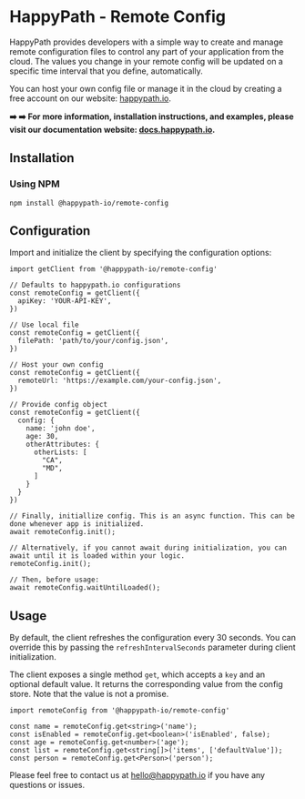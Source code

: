 # HappyPath - Remote Config

HappyPath provides developers with a simple way to create and manage remote configuration files to control any part of your application from the cloud. The values you change in your remote config will be updated on a specific time interval that you define, automatically.

You can host your own config file or manage it in the cloud by creating a free account on our website: [happypath.io](https://www.happypath.io/).

__➡️ ➡️ For more information, installation instructions, and examples, please visit our documentation website: [docs.happypath.io](https://docs.happypath.io/).__

## Installation

### Using NPM

`npm install @happypath-io/remote-config`

## Configuration

Import and initialize the client by specifying the configuration options:

```
import getClient from '@happypath-io/remote-config'

// Defaults to happypath.io configurations
const remoteConfig = getClient({
  apiKey: 'YOUR-API-KEY',
})

// Use local file
const remoteConfig = getClient({
  filePath: 'path/to/your/config.json',
})

// Host your own config
const remoteConfig = getClient({
  remoteUrl: 'https://example.com/your-config.json',
})

// Provide config object
const remoteConfig = getClient({
  config: {
    name: 'john doe',
    age: 30,
    otherAttributes: {
      otherLists: [
        "CA",
        "MD",
      ]
    }
  }
})

// Finally, initiallize config. This is an async function. This can be done whenever app is initialized.
await remoteConfig.init();

// Alternatively, if you cannot await during initialization, you can await until it is loaded within your logic.
remoteConfig.init();

// Then, before usage:
await remoteConfig.waitUntilLoaded();
```

## Usage

By default, the client refreshes the configuration every 30 seconds. You can override this by passing the `refreshIntervalSeconds` parameter during client initialization.

The client exposes a single method `get`, which accepts a `key` and an optional default value. It returns the corresponding value from the config store. Note that the value is not a promise.

```
import remoteConfig from '@happypath-io/remote-config'

const name = remoteConfig.get<string>('name');
const isEnabled = remoteConfig.get<boolean>('isEnabled', false);
const age = remoteConfig.get<number>('age');
const list = remoteConfig.get<string[]>('items', ['defaultValue']);
const person = remoteConfig.get<Person>('person');
```

Please feel free to contact us at hello@happypath.io if you have any questions or issues.
